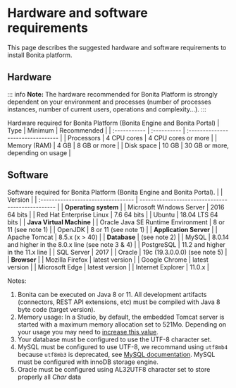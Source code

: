 # Hardware and software requirements

This page describes the suggested hardware and software requirements to install Bonita platform.

## Hardware

::: info
**Note:** The hardware recommended for Bonita Platform is strongly dependent on your environment and
processes (number of processes instances, number of current users, operations and complexity...).
:::

Hardware required for Bonita Platform (Bonita Engine and Bonita Portal)
| Type         | Minimum     | Recommended                       |
| :----------- | :---------- | :-------------------------------- |
| Processors   | 4 CPU cores | 4 CPU cores or more               |
| Memory (RAM) | 4 GB        | 8 GB or more                      |
| Disk space   | 10 GB       | 30 GB or more, depending on usage |

## Software

Software required for Bonita Platform (Bonita Engine and Bonita Portal).
|                                    | Version                                          |
| :--------------------------------- | ------------------------------------------------ |
| **Operating system**               |
| Microsoft Windows Server           | 2016 64 bits                                     |
| Red Hat Enterprise Linux           | 7.6 64 bits                                      |
| Ubuntu                             | 18.04 LTS 64 bits                                |
| **Java Virtual Machine**           |
| Oracle Java SE Runtime Environment | 8 or 11 (see note 1)                             |
| OpenJDK                            | 8 or 11 (see note 1)                             |
| **Application Server**             |
| Apache Tomcat                      | 8.5.x (x > 40)                                   |
| **Database**                       | (see note 2)                                     |
| MySQL                              | 8.0.14 and higher in the 8.0.x line (see note 3 & 4) |
| PostgreSQL                         | 11.2 and higher in the 11.x line                 |
| SQL Server                         | 2017                                             |
| Oracle                             | 19c (19.3.0.0.0) (see note 5)                    |
| **Browser**                        |
| Mozilla Firefox                    | latest version                                   |
| Google Chrome                      | latest version                                   |
| Microsoft Edge                     | latest version                                   |
| Internet Explorer                  | 11.0.x                                           |

Notes:
1. Bonita can be executed on Java 8 or 11. All development artifacts (connectors, REST API extensions, etc) must be compiled with Java 8 byte code (target version).
1. Memory usage: In a Studio, by default, the embedded Tomcat server is started with a maximum memory allocation set to 521Mo. Depending on your usage you may need to [increase this value](bonita-bpm-studio-installation.md).
1. Your database must be configured to use the UTF-8 character set.
1. MySQL must be configured to use UTF-8, we recommand using `utf8mb4` because `utf8mb3` is deprecated, see [MySQL documentation](https://dev.mysql.com/doc/refman/8.0/en/charset-unicode-utf8mb3.html).
MySQL must be configured with innoDB storage engine.
1. Oracle must be configured using AL32UTF8 character set to store properly all *Char* data
